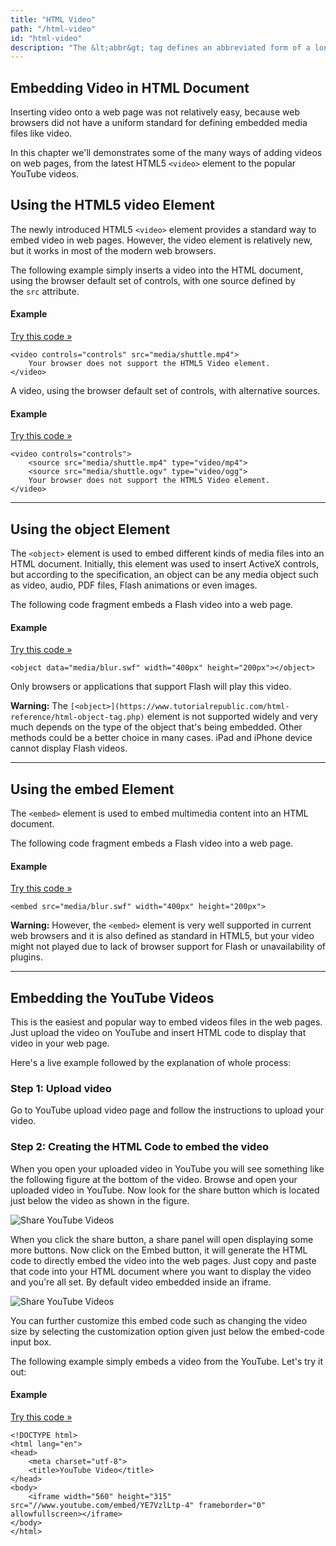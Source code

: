 ```yaml
---
title: "HTML Video"
path: "/html-video"
id: "html-video"
description: "The &lt;abbr&gt; tag defines an abbreviated form of a longer word or phrase."
---
```


## Embedding Video in HTML Document

Inserting video onto a web page was not relatively easy, because web browsers did not have a uniform standard for defining embedded media files like video.

In this chapter we'll demonstrates some of the many ways of adding videos on web pages, from the latest HTML5 `<video>` element to the popular YouTube videos.

## Using the HTML5 video Element

The newly introduced HTML5 `<video>` element provides a standard way to embed video in web pages. However, the video element is relatively new, but it works in most of the modern web browsers.

The following example simply inserts a video into the HTML document, using the browser default set of controls, with one source defined by the `src` attribute.

#### Example

[Try this code »](https://www.tutorialrepublic.com/codelab.php?topic=html5&file=video-element "Try this code using online Editor")

    <video controls="controls" src="media/shuttle.mp4">
        Your browser does not support the HTML5 Video element.
    </video>

A video, using the browser default set of controls, with alternative sources.

#### Example

[Try this code »](https://www.tutorialrepublic.com/codelab.php?topic=html5&file=video-element-with-alternative-sources "Try this code using online Editor")

    <video controls="controls">
        <source src="media/shuttle.mp4" type="video/mp4">
        <source src="media/shuttle.ogv" type="video/ogg">
        Your browser does not support the HTML5 Video element.
    </video>

* * *

## Using the object Element

The `<object>` element is used to embed different kinds of media files into an HTML document. Initially, this element was used to insert ActiveX controls, but according to the specification, an object can be any media object such as video, audio, PDF files, Flash animations or even images.

The following code fragment embeds a Flash video into a web page.

#### Example

[Try this code »](https://www.tutorialrepublic.com/codelab.php?topic=html5&file=insert-video-using-object-element "Try this code using online Editor")

    <object data="media/blur.swf" width="400px" height="200px"></object>

Only browsers or applications that support Flash will play this video.

**Warning:** The `[<object>](https://www.tutorialrepublic.com/html-reference/html-object-tag.php)` element is not supported widely and very much depends on the type of the object that's being embedded. Other methods could be a better choice in many cases. iPad and iPhone device cannot display Flash videos.

* * *

## Using the embed Element

The `<embed>` element is used to embed multimedia content into an HTML document.

The following code fragment embeds a Flash video into a web page.

#### Example

[Try this code »](https://www.tutorialrepublic.com/codelab.php?topic=html5&file=insert-video-using-embed-element "Try this code using online Editor")

    <embed src="media/blur.swf" width="400px" height="200px">

**Warning:** However, the `<embed>` element is very well supported in current web browsers and it is also defined as standard in HTML5, but your video might not played due to lack of browser support for Flash or unavailability of plugins.

* * *

## Embedding the YouTube Videos

This is the easiest and popular way to embed videos files in the web pages. Just upload the video on YouTube and insert HTML code to display that video in your web page.

Here's a live example followed by the explanation of whole process:

### Step 1: Upload video

Go to YouTube upload video page and follow the instructions to upload your video.

### Step 2: Creating the HTML Code to embed the video

When you open your uploaded video in YouTube you will see something like the following figure at the bottom of the video. Browse and open your uploaded video in YouTube. Now look for the share button which is located just below the video as shown in the figure.

![Share YouTube Videos](https://www.tutorialrepublic.com/lib/images/share-panel.png)

When you click the share button, a share panel will open displaying some more buttons. Now click on the Embed button, it will generate the HTML code to directly embed the video into the web pages. Just copy and paste that code into your HTML document where you want to display the video and you're all set. By default video embedded inside an iframe.

![Share YouTube Videos](https://www.tutorialrepublic.com/lib/images/embed-code.png)

You can further customize this embed code such as changing the video size by selecting the customization option given just below the embed-code input box.

The following example simply embeds a video from the YouTube. Let's try it out:

#### Example

[Try this code »](https://www.tutorialrepublic.com/codelab.php?topic=html5&file=embed-youtube-video "Try this code using online Editor")

    <!DOCTYPE html>
    <html lang="en">
    <head>
        <meta charset="utf-8">
        <title>YouTube Video</title>
    </head>
    <body>
        <iframe width="560" height="315" src="//www.youtube.com/embed/YE7VzlLtp-4" frameborder="0" allowfullscreen></iframe>
    </body>
    </html>